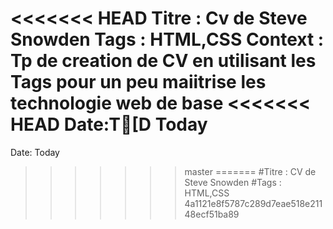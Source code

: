 <<<<<<< HEAD
Titre : Cv de Steve Snowden
Tags : HTML,CSS
Context : Tp de creation de CV en utilisant les Tags pour un peu maiitrise les technologie web de base
<<<<<<< HEAD
Date:T[D Today
=======
Date: Today
>>>>>>> master
=======
#Titre : CV de Steve Snowden
#Tags : HTML,CSS
>>>>>>> 4a1121e8f5787c289d7eae518e21148ecf51ba89
